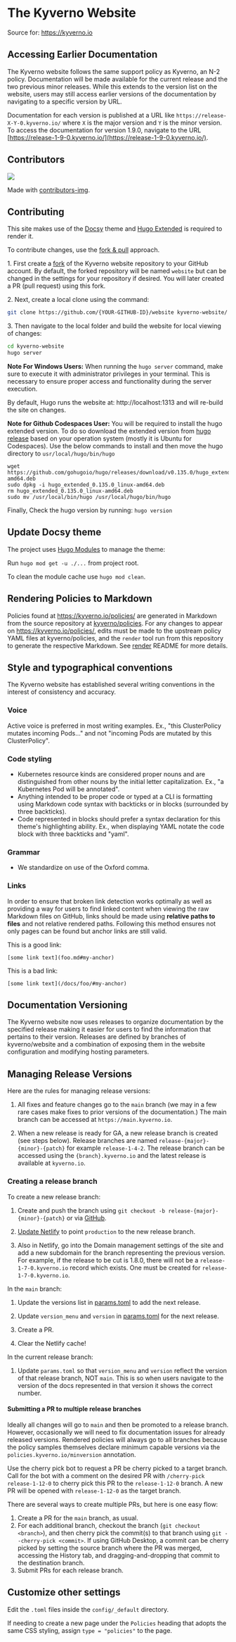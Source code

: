 # The Kyverno Website

Source for: https://kyverno.io

## Accessing Earlier Documentation

The Kyverno website follows the same support policy as Kyverno, an N-2 policy. Documentation will be made available for the current release and the two previous minor releases. While this extends to the version list on the website, users may still access earlier versions of the documentation by navigating to a specific version by URL.

Documentation for each version is published at a URL like `https://release-X-Y-0.kyverno.io/` where `X` is the major version and `Y` is the minor version. To access the documentation for version 1.9.0, navigate to the URL [https://release-1-9-0.kyverno.io/](https://release-1-9-0.kyverno.io/).

## Contributors

<a href="https://github.com/kyverno/website/graphs/contributors">
  <img src="https://contrib.rocks/image?repo=kyverno/website" />
</a>

Made with [contributors-img](https://contrib.rocks).

## Contributing

This site makes use of the [Docsy](https://docsy.dev) theme and [Hugo Extended](https://gohugo.io/getting-started/installing#fetch-from-github) is required to render it.

To contribute changes, use the [fork & pull](https://movi.hashnode.dev/how-to-successfully-fork-clone-signoff-and-make-a-pull-request-ckdyt03sy06utjas18lx1cjer) approach.

1\. First create a [fork](https://docs.github.com/en/get-started/quickstart/fork-a-repo) of the Kyverno website repository to your GitHub account. By default, the forked repository will be named `website` but can be changed in the settings for your repository if desired. You will later created a PR (pull request) using this fork.

2\. Next, create a local clone using the command:

```sh
git clone https://github.com/{YOUR-GITHUB-ID}/website kyverno-website/
```

3\. Then navigate to the local folder and build the website for local viewing of changes:

```sh
cd kyverno-website
hugo server
```

**Note For Windows Users:** When running the `hugo server` command, make sure to execute it with administrator privileges in your terminal. This is necessary to ensure proper access and functionality during the server execution.

By default, Hugo runs the website at: http://localhost:1313 and will re-build the site on changes.

**Note for Github Codespaces User:** You will be required to install the hugo extended version. To do so download the extended version from [hugo release](https://github.com/gohugoio/hugo/releases) based on your operation system (mostly it is Ubuntu for Codespaces). Use the below commands to install and then move the hugo directory to `usr/local/hugo/bin/hugo`
```
wget https://github.com/gohugoio/hugo/releases/download/v0.135.0/hugo_extended_0.135.0_linux-amd64.deb
sudo dpkg -i hugo_extended_0.135.0_linux-amd64.deb
rm hugo_extended_0.135.0_linux-amd64.deb
sudo mv /usr/local/bin/hugo /usr/local/hugo/bin/hugo
```
Finally, Check the hugo version by running: `hugo version`

## Update Docsy theme

The project uses [Hugo Modules](https://gohugo.io/hugo-modules/) to manage the theme:

Run `hugo mod get -u ./...` from project root.

To clean the module cache use `hugo mod clean`.

## Rendering Policies to Markdown

Policies found at https://kyverno.io/policies/ are generated in Markdown from the source repository at [kyverno/policies](https://github.com/kyverno/policies). For any changes to appear on https://kyverno.io/policies/, edits must be made to the upstream policy YAML files at kyverno/policies, and the `render` tool run from this repository to generate the respective Markdown. See [render](/render/README.md) README for more details.

## Style and typographical conventions

The Kyverno website has established several writing conventions in the interest of consistency and accuracy.

### Voice

Active voice is preferred in most writing examples. Ex., "this ClusterPolicy mutates incoming Pods..." and not "incoming Pods are mutated by this ClusterPolicy".

### Code styling

* Kubernetes resource kinds are considered proper nouns and are distinguished from other nouns by the initial letter capitalization. Ex., "a Kubernetes Pod will be annotated".
* Anything intended to be proper code or typed at a CLI is formatting using Markdown code syntax with backticks or in blocks (surrounded by three backticks).
* Code represented in blocks should prefer a syntax declaration for this theme's highlighting ability. Ex., when displaying YAML notate the code block with three backticks and "yaml".

### Grammar

* We standardize on use of the Oxford comma.

### Links

In order to ensure that broken link detection works optimally as well as providing a way for users to find linked content when viewing the raw Markdown files on GitHub, links should be made using **relative paths to files** and not relative rendered paths. Following this method ensures not only pages can be found but anchor links are still valid.

This is a good link:

```
[some link text](foo.md#my-anchor)
```

This is a bad link:

```
[some link text](/docs/foo/#my-anchor)
```

## Documentation Versioning

The Kyverno website now uses releases to organize documentation by the specified release making it easier for users to find the information that pertains to their version. Releases are defined by branches of kyverno/website and a combination of exposing them in the website configuration and modifying hosting parameters.

## Managing Release Versions

Here are the rules for managing release versions:

1. All fixes and feature changes go to the `main` branch (we may in a few rare cases make fixes to prior versions of the documentation.) The main branch can be accessed at `https://main.kyverno.io`.

2. When a new release is ready for GA, a new release branch is created (see steps below). Release branches are named `release-{major}-{minor}-{patch}` for example `release-1-4-2`. The release branch can be accessed using the `{branch}.kyverno.io` and the latest release is available at `kyverno.io`.

### Creating a release branch

To create a new release branch:

1. Create and push the branch using `git checkout -b release-{major}-{minor}-{patch}` or via [GitHub](https://github.com/kyverno/website/branches).

2. [Update Netlify](https://app.netlify.com/sites/kyverno/settings/deploys#branches) to point `production` to the new release branch.

3. Also in Netlify, go into the Domain management settings of the site and add a new subdomain for the branch representing the previous version. For example, if the release to be cut is 1.8.0, there will not be a `release-1-7-0.kyverno.io` record which exists. One must be created for `release-1-7-0.kyverno.io`.

In the `main` branch:

1. Update the versions list in [params.toml](/config/_default/params.toml) to add the next release.

2. Update `version_menu` and `version` in [params.toml](/config/_default/params.toml) for the next release.

3. Create a PR.

4. Clear the Netlify cache!

In the current release branch:

1. Update `params.toml` so that `version_menu` and `version` reflect the version of that release branch, NOT `main`. This is so when users navigate to the version of the docs represented in that version it shows the correct number.

#### Submitting a PR to multiple release branches

Ideally all changes will go to `main` and then be promoted to a release branch. However, occasionally we will need to fix documentation issues for already released versions. Rendered policies will always go to all branches because the policy samples themselves declare minimum capable versions via the `policies.kyverno.io/minversion` annotation.

Use the cherry pick bot to request a PR be cherry picked to a target branch. Call for the bot with a comment on the desired PR with `/cherry-pick release-1-12-0` to cherry pick this PR to the `release-1-12-0` branch. A new PR will be opened with `release-1-12-0` as the target branch.

There are several ways to create multiple PRs, but here is one easy flow:

1. Create a PR for the `main` branch, as usual.
2. For each additional branch, checkout the branch (`git checkout <branch>`), and then cherry pick the commit(s) to that branch using `git --cherry-pick <commit>`. If using GitHub Desktop, a commit can be cherry picked by setting the source branch where the PR was merged, accessing the History tab, and dragging-and-dropping that commit to the destination branch.
3. Submit PRs for each release branch.

## Customize other settings

Edit the `.toml` files inside the `config/_default` directory.

If needing to create a new page under the `Policies` heading that adopts the same CSS styling, assign `type = "policies"` to the page.
